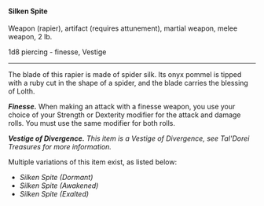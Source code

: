 #### Silken Spite

Weapon (rapier), artifact (requires attunement), martial weapon, melee weapon, 2 lb.

1d8 piercing  - finesse, Vestige

---

The blade of this rapier is made of spider silk. Its onyx pommel is tipped with a ruby cut in the shape of a spider, and the blade carries the blessing of Lolth.

***Finesse.*** When making an attack with a finesse weapon, you use your choice of your Strength or Dexterity modifier for the attack and damage rolls. You must use the same modifier for both rolls.

***Vestige of Divergence.*** *This item is a Vestige of Divergence, see *Tal'Dorei Treasures* for more information.*

Multiple variations of this item exist, as listed below:

- *Silken Spite (Dormant)*
- *Silken Spite (Awakened)*
- *Silken Spite (Exalted)*